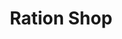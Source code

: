 ---
title: "Ration Shop"
url: /kodakkad/ration-shop-chamravattam-tirur-kozhikkode-road/
shop: convenience
---